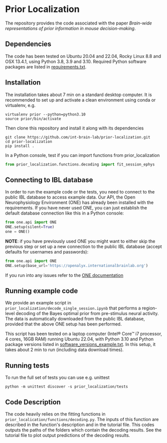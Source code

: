 # Prior Localization
The repository provides the code associated with the paper *Brain-wide representations of prior information in mouse decision-making*.

## Dependencies
The code has been tested on Ubuntu 20.04 and 22.04, Rocky Linux 8.8 and OSX 13.4.1, using Python 3.8, 3.9 and 3.10.
Required Python software packages are listed in [requirements.txt](https://github.com/int-brain-lab/prior-localization/blob/main/requirements.txt). 

## Installation
The installation takes about 7 min on a standard desktop computer. It is recommended to set up and activate a clean environment using conda or virtualenv, e.g.
```shell
virtualenv prior --python=python3.10
source prior/bin/activate
```

Then clone this repository and install it along with its dependencies
```shell
git clone https://github.com/int-brain-lab/prior-localization.git
cd prior-localization
pip install .
```

In a Python console, test if you can import functions from prior_localization
```python
from prior_localization.functions.decoding import fit_session_ephys
```


## Connecting to IBL database
In order to run the example code or the tests, you need to connect to the public IBL database to access example data.
Our API, the Open Neurophysiology Environment (ONE) has already been installed with the requirements. 
If you have never used ONE, you can just establish the default database connection like this in a Python console: 
```python
from one.api import ONE
ONE.setup(silent=True)
one = ONE()
```

**NOTE**: if you have previously used ONE you might want to either skip the previous step or set up a new connection 
to the public IBL database (accept defaults for usernames and passwords):
```python
from one.api import ONE
ONE.setup(base_url='https://openalyx.internationalbrainlab.org')
```

If you run into any issues refer to the [ONE documentation](https://int-brain-lab.github.io/ONE/index.html)

## Running example code
We provide an example script in `prior_localization/decode_single_session.ipynb` that performs a region-level 
decoding of the Bayes optimal prior from pre-stimulus neural activity. The data is
automatically downloaded from the public IBL database, provided that the above ONE setup has been performed.


This script has been tested on a laptop computer (Intel® Core™ i7 processor, 4 cores, 16GB RAM) running Ubuntu 22.04, with Python 3.10 and Python package versions listed in 
[software_versions_example.txt](https://github.com/int-brain-lab/prior-localization/blob/main/software_versions_example.txt).
In this setup, it takes about 2 min to run (including data download times).

## Running tests
To run the full set of tests you can use e.g. unittest
```shell
python -m unittest discover -s prior_localization/tests
```

## Code Description
The code heavily relies on the fitting functions in `prior_localication/functions/decoding.py`. 
The inputs of this function are described in the function's description and in the tutorial file.
This codes outputs the paths of the folders which contain the decoding results. See the tutorial file
to plot output predictions of the decoding results.
